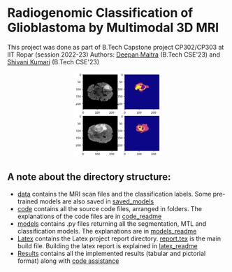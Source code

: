# Radiogenomic Classification of Glioblastoma by Multimodal 3D MRI

This project was done as part of B.Tech Capstone project CP302/CP303 at IIT Ropar (session 2022-23)
Authors: [Deepan Maitra](https://www.linkedin.com/in/deepan-maitra-71810b1b4/) (B.Tech CSE'23) and [Shivani Kumari](https://www.linkedin.com/in/shivani-kumari-577392193/) (B.Tech CSE'23)

<p align="center">
    <img width="200" src="latex_report_files/report_images/methylated.png">
</p>

## A note about the directory structure:
- [data](data) contains the MRI scan files and the classification labels. Some pre-trained models are also saved in [saved_models](data/saved_models)
- [code](code) contains all the source code files, arranged in folders. The explanations of the code files are in [code_readme](code/README.md)
- [models](models) contains .py files returning all the segmentation, MTL and classification models. The explanations are in [models_readme](models/README.md)
- [Latex](latex_report_files) contains the Latex project report directory. [report.tex](latex_report_files/report.tex) is the main build file. Building the latex report is explained in [latex_readme](latex_report_files/README.md)
- [Results](results) contains all the implemented results (tabular and pictorial format) along with [code assistance](results/README.md)


